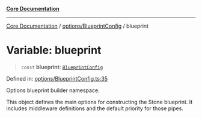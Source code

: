 [**Core Documentation**](../../../README.md)

***

[Core Documentation](../../../README.md) / [options/BlueprintConfig](../README.md) / blueprint

# Variable: blueprint

> `const` **blueprint**: [`BlueprintConfig`](../interfaces/BlueprintConfig.md)

Defined in: [options/BlueprintConfig.ts:35](https://github.com/stonemjs/core/blob/3581a30de158e951ead319c3cc6abead0be9639f/src/options/BlueprintConfig.ts#L35)

Options blueprint builder namespace.

This object defines the main options for constructing the Stone blueprint.
It includes middleware definitions and the default priority for those pipes.
